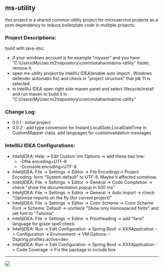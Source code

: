 ## ms-utility
this project is a shared common utility project for microservice projects as a pom dependency to reduce boilerplate code in multiple projects.

### Project Descriptions:
build with java-doc:
- if your windows account is for example "myuser" and you have "C:\Users\MyUser\.m2\repository\com\motaharinia\ms-utility" folder, remove it.
- open ms-utility project by IntellliJ IDEA(enable auto import , Windows defender automatic fix) and check in "project structure" that jdk 11 is selected.
- in IntellliJ IDEA open right side maven panel and select lifecycle/install and run maven to build it in "C:\Users\MyUser\.m2\repository\com\motaharinia\ms-utility"

### Change Log:
- 0.0.1 : initial project
- 0.0.2 : add type conversion for Instant,LocalDate,LocalDateTime in CustomMapper class. add languages for customvalidation messages

### IntellliJ IDEA Configurations:
- IntelijIDEA: Help -> Edit Custom Vm Options -> add these two line:
  - -Dfile.encoding=UTF-8
  - -Dconsole.encoding=UTF-8
- IntelijIDEA: File -> Settings -> Editor -> File Encodings-> Project Encoding: form "System default" to UTF-8. Maybe it affected somehow.
- IntelijIDEA: File -> Settings -> Editor -> General -> Code Completion -> check "show the documentation popup in 500 ms"
- IntelijIDEA: File -> Settings -> Editor -> General -> Auto Import -> check "Optimize imports on the fly (for current project)"
- IntelijIDEA: File -> Settings -> Editor -> Color Scheme -> Color Scheme Font -> Scheme: Default -> uncheck "Show only monospaced fonts" and set font to "Tahoma"
- IntelijIDEA: File -> Settings -> Editor -> Proofreading -> add "farsi" language for graze spell check
- IntelijIDEA: Run -> Edit Configuration -> Spring Boot -> XXXApplication -> Configuration -> Environment -> VM Options: -Dspring.profiles.active=dev
- IntelijIDEA: Run -> Edit Configuration -> Spring Boot -> XXXApplication -> Code Coverage -> Fix the package in include box

<hr/>
<a href="mailto:eng.motahari@gmail.com?"><img src="https://img.shields.io/badge/gmail-%23DD0031.svg?&style=for-the-badge&logo=gmail&logoColor=white"/></a>


